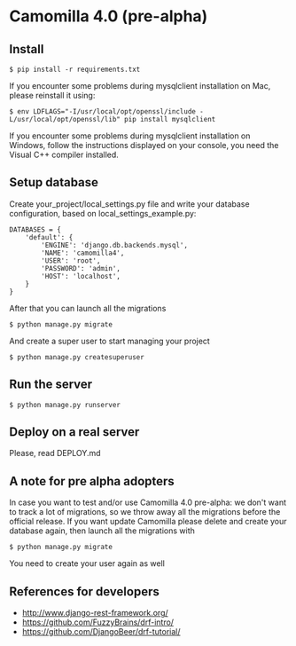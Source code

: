 # Camomilla 4.0 (pre-alpha)

## Install

	$ pip install -r requirements.txt

If you encounter some problems during mysqlclient installation on Mac, please reinstall it using:

    $ env LDFLAGS="-I/usr/local/opt/openssl/include -L/usr/local/opt/openssl/lib" pip install mysqlclient

If you encounter some problems during mysqlclient installation on Windows, follow the instructions displayed on your console, you need the Visual C++ compiler installed.

## Setup database

Create your_project/local_settings.py file and write your database configuration, based on local_settings_example.py:

    DATABASES = {
        'default': {
            'ENGINE': 'django.db.backends.mysql',
            'NAME': 'camomilla4',
            'USER': 'root',
            'PASSWORD': 'admin',
            'HOST': 'localhost',
        }
    }

After that you can launch all the migrations

    $ python manage.py migrate

And create a super user to start managing your project

    $ python manage.py createsuperuser

## Run the server

    $ python manage.py runserver

## Deploy on a real server

Please, read DEPLOY.md

## A note for pre alpha adopters

In case you want to test and/or use Camomilla 4.0 pre-alpha: we don't want to track a lot of migrations, so we throw away all the migrations before the official release. If you want update Camomilla please delete and create your database again, then launch all the migrations with

    $ python manage.py migrate

You need to create your user again as well

## References for developers

- http://www.django-rest-framework.org/
- https://github.com/FuzzyBrains/drf-intro/
- https://github.com/DjangoBeer/drf-tutorial/
